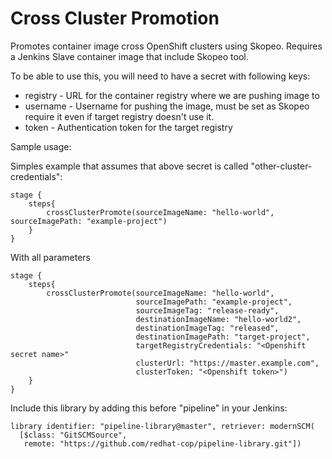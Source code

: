 # Cross Cluster Promotion

Promotes container image cross OpenShift clusters using Skopeo.
Requires a Jenkins Slave container image that include Skopeo tool.

To be able to use this, you will need to have a secret with following keys:
* registry - URL for the container registry where we are pushing image to
* username - Username for pushing the image, must be set as Skopeo require it even if target registry doesn't use it.
* token - Authentication token for the target registry

Sample usage:

Simples example that assumes that above secret is called "other-cluster-credentials":
```
stage {
    steps{
        crossClusterPromote(sourceImageName: "hello-world", sourceImagePath: "example-project")
    }
}
```

With all parameters
```
stage {
    steps{
        crossClusterPromote(sourceImageName: "hello-world", 
							sourceImagePath: "example-project", 
							sourceImageTag: "release-ready", 
							destinationImageName: "hello-world2", 
							destinationImageTag: "released",
							destinationImagePath: "target-project",
							targetRegistryCredentials: "<Openshift secret name>"
							clusterUrl: "https://master.example.com",
							clusterToken: "<Openshift token>")
    }
}
```

Include this library by adding this before "pipeline" in your Jenkins:
```
library identifier: "pipeline-library@master", retriever: modernSCM(
  [$class: "GitSCMSource",
   remote: "https://github.com/redhat-cop/pipeline-library.git"])
```